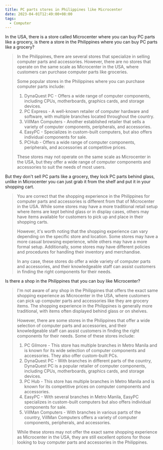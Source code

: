 ```yaml
---
title: PC parts stores in Philippines like Microcenter
date: 2023-04-01T12:49:00+08:00
tags:
  - Computer
---
```

In the USA, there is a store called Microcenter where you can buy PC parts like a grocery, is there a store in the Philippines where you can buy PC parts like a grocery?

> In the Philippines, there are several stores that specialize in selling computer parts and accessories. However, there are no stores that operate on the same scale as Microcenter in the USA, where customers can purchase computer parts like groceries.
> 
> Some popular stores in the Philippines where you can purchase computer parts include:
> 
> 1. DynaQuest PC - Offers a wide range of computer components, including CPUs, motherboards, graphics cards, and storage devices.
> 2. PC Express - A well-known retailer of computer hardware and software, with multiple branches located throughout the country.
> 3. VillMan Computers - Another established retailer that sells a variety of computer components, peripherals, and accessories.
> 4. EasyPC - Specializes in custom-built computers, but also offers individual components for sale.
> 5. PCHub - Offers a wide range of computer components, peripherals, and accessories at competitive prices.
> 
> These stores may not operate on the same scale as Microcenter in the USA, but they offer a wide range of computer components and accessories to suit the needs of most users.

But they don't sell PC parts like a grocery, they lock PC parts behind glass, unlike in Microcenter you can just grab it from the shelf and put it in your shopping cart.

> You are correct that the shopping experience in the Philippines for computer parts and accessories is different from that of Microcenter in the USA. While some stores may have a more traditional retail setup where items are kept behind glass or in display cases, others may have items available for customers to pick up and place in their shopping carts.
> 
> However, it's worth noting that the shopping experience can vary depending on the specific store and location. Some stores may have a more casual browsing experience, while others may have a more formal setup. Additionally, some stores may have different policies and procedures for handling their inventory and merchandise.
> 
> In any case, these stores do offer a wide variety of computer parts and accessories, and their knowledgeable staff can assist customers in finding the right components for their needs.

Is there a shop in the Philippines that you can buy like Microcenter?

> I'm not aware of any shop in the Philippines that offers the exact same shopping experience as Microcenter in the USA, where customers can pick up computer parts and accessories like they are grocery items. The shopping experience in the Philippines is generally more traditional, with items often displayed behind glass or on shelves.
> 
> However, there are some stores in the Philippines that offer a wide selection of computer parts and accessories, and their knowledgeable staff can assist customers in finding the right components for their needs. Some of these stores include:
> 
> 1. PC Gilmore - This store has multiple branches in Metro Manila and is known for its wide selection of computer components and accessories. They also offer custom-built PCs.
> 2. DynaQuest PC - With branches in different parts of the country, DynaQuest PC is a popular retailer of computer components, including CPUs, motherboards, graphics cards, and storage devices.
> 3. PC Hub - This store has multiple branches in Metro Manila and is known for its competitive prices on computer components and accessories.
> 4. EasyPC - With several branches in Metro Manila, EasyPC specializes in custom-built computers but also offers individual components for sale.
> 5. VillMan Computers - With branches in various parts of the country, VillMan Computers offers a variety of computer components, peripherals, and accessories.
> 
> While these stores may not offer the exact same shopping experience as Microcenter in the USA, they are still excellent options for those looking to buy computer parts and accessories in the Philippines.